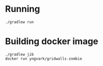 # Running

```
./gradlew run
```

# Building docker image

```
./gradlew jib
docker run yngvark/gridwalls-zombie
```
